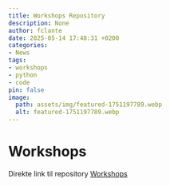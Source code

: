 ```yaml
---
title: Workshops Repository
description: None
author: fclante
date: 2025-05-14 17:48:31 +0200
categories:
- News
tags:
- workshops
- python
- code
pin: false
image:
  path: assets/img/featured-1751197789.webp
  alt: featured-1751197789.webp
---
```

# Workshops

Direkte link til repository [Workshops](https://github.com/coding-pirates-nyborg/workshops)